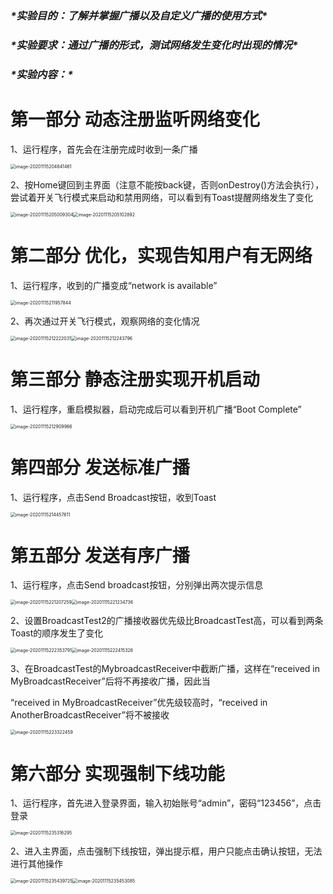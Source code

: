 ### ***\*实验目的：了解并掌握广播以及自定义广播的使用方式\****

### ***\*实验要求：通过广播的形式，测试网络发生变化时出现的情况\****

### ***\*实验内容：\****

# 第一部分 动态注册监听网络变化

1、运行程序，首先会在注册完成时收到一条广播

<img src="实验报告7.assets/image-20201115204641461.png" alt="image-20201115204641461" style="zoom:50%;" />

2、按Home键回到主界面（注意不能按back键，否则onDestroy()方法会执行），尝试着开关飞行模式来启动和禁用网络，可以看到有Toast提醒网络发生了变化

<img src="实验报告7.assets/image-20201115205009304.png" alt="image-20201115205009304" style="zoom:50%;" /><img src="实验报告7.assets/image-20201115205102892.png" alt="image-20201115205102892" style="zoom:50%;" />

# 第二部分 优化，实现告知用户有无网络

1、运行程序，收到的广播变成“network is available”

<img src="实验报告7.assets/image-20201115211957844.png" alt="image-20201115211957844" style="zoom:50%;" />

2、再次通过开关飞行模式，观察网络的变化情况

<img src="实验报告7.assets/image-20201115212222031.png" alt="image-20201115212222031" style="zoom:50%;" /><img src="实验报告7.assets/image-20201115212243796.png" alt="image-20201115212243796" style="zoom:50%;" />

# 第三部分 静态注册实现开机启动

1、运行程序，重启模拟器，启动完成后可以看到开机广播“Boot Complete”

<img src="实验报告7.assets/image-20201115212909966.png" alt="image-20201115212909966" style="zoom:50%;" />

# 第四部分 发送标准广播

1、运行程序，点击Send Broadcast按钮，收到Toast

<img src="实验报告7.assets/image-20201115214457611.png" alt="image-20201115214457611" style="zoom:50%;" />

# 第五部分 发送有序广播

1、运行程序，点击Send broadcast按钮，分别弹出两次提示信息

<img src="实验报告7.assets/image-20201115221207259.png" alt="image-20201115221207259" style="zoom:50%;" /><img src="实验报告7.assets/image-20201115221234736.png" alt="image-20201115221234736" style="zoom:50%;" />

2、设置BroadcastTest2的广播接收器优先级比BroadcastTest高，可以看到两条Toast的顺序发生了变化

<img src="实验报告7.assets/image-20201115222353791.png" alt="image-20201115222353791" style="zoom:50%;" /><img src="实验报告7.assets/image-20201115222415326.png" alt="image-20201115222415326" style="zoom:50%;" />

3、在BroadcastTest的MybroadcastReceiver中截断广播，这样在“received in MyBroadcastReceiver”后将不再接收广播，因此当

“received in MyBroadcastReceiver”优先级较高时，“received in AnotherBroadcastReceiver”将不被接收

<img src="实验报告7.assets/image-20201115223322459.png" alt="image-20201115223322459" style="zoom:50%;" />

# 第六部分 实现强制下线功能

1、运行程序，首先进入登录界面，输入初始账号“admin”，密码“123456”，点击登录

<img src="实验报告7.assets/image-20201115235316295.png" alt="image-20201115235316295" style="zoom:50%;" />

2、进入主界面，点击强制下线按钮，弹出提示框，用户只能点击确认按钮，无法进行其他操作

<img src="实验报告7.assets/image-20201115235439725.png" alt="image-20201115235439725" style="zoom:50%;" /><img src="实验报告7.assets/image-20201115235453085.png" alt="image-20201115235453085" style="zoom:50%;" />

